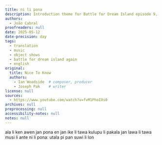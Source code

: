 ```yaml
---
title: ni li pona
description: Introduction theme for Battle for Dream Island episode 9, "🥚".
authors:
  - João Cabral
proofreaders: null
date: 2025-05-12
date-precision: day
tags:
  - translation
  - music
  - object shows
  - battle for dream island again
  - english
original:
  title: Nice To Know
  authors:
    - Ian Woodside  # composer, producer
    - Joseph Pak    # writer
license: null
sources:
  - https://www.youtube.com/watch?v=fvM1PhoIXs0
archives: null
preprocessing: null
accessibility-notes: null
notes: null
---
```


ala li ken awen
jan pona en jan ike li tawa
kulupu li pakala
jan lawa li tawa
musi li ante
ni li pona: utala
pi pan suwi li lon

